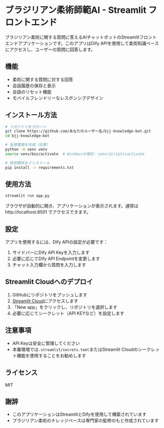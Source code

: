 # ブラジリアン柔術師範AI - Streamlit フロントエンド

ブラジリアン柔術に関する質問に答えるAIチャットボットのStreamlitフロントエンドアプリケーションです。このアプリはDify APIを使用して柔術知識ベースにアクセスし、ユーザーの質問に回答します。

## 機能

- 柔術に関する質問に対する回答
- 会話履歴の保存と表示
- 会話のリセット機能
- モバイルフレンドリーなレスポンシブデザイン

## インストール方法

```bash
# リポジトリをクローン
git clone https://github.com/あなたのユーザー名/bjj-knowledge-bot.git
cd bjj-knowledge-bot

# 仮想環境を作成（任意）
python -m venv venv
source venv/bin/activate  # Windowsの場合: venv\Scripts\activate

# 依存関係をインストール
pip install -r requirements.txt
```

## 使用方法

```bash
streamlit run app.py
```

ブラウザが自動的に開き、アプリケーションが表示されます。通常は http://localhost:8501 でアクセスできます。

## 設定

アプリを使用するには、Dify APIの設定が必要です：

1. サイドバーにDify API Keyを入力します
2. 必要に応じてDify API Endpointを変更します
3. チャット入力欄から質問を入力します

## Streamlit Cloudへのデプロイ

1. GitHubにリポジトリをプッシュします
2. [Streamlit Cloud](https://streamlit.io/cloud)にアクセスします
3. 「New app」をクリックし、リポジトリを選択します
4. 必要に応じてシークレット（API KEYなど）を設定します

## 注意事項

- API Keyは安全に管理してください
- 本番環境では`.streamlit/secrets.toml`またはStreamlit Cloudのシークレット機能を使用することをお勧めします

## ライセンス

MIT

## 謝辞

- このアプリケーションはStreamlitとDifyを使用して構築されています
- ブラジリアン柔術のナレッジベースは専門家の監修のもと作成されています 